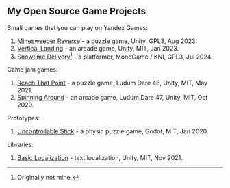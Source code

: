 ## My Open Source Game Projects
Small games that you can play on Yandex Games:
1. [Minesweeper Reverse](https://github.com/m039/MinesweeperReverse) - a puzzle game, Unity, GPL3, Aug 2023.
2. [Vertical Landing](https://github.com/m039/VerticalLanding) - an arcade game, Unity, MIT, Jan 2023.
3. [Snowtime Delivery](https://github.com/m039/SnowtimeDelivery)[^notmine] - a platformer, MonoGame / KNI, GPL3, Jul 2024.

Game jam games:
1. [Reach That Point](https://github.com/m039/LudumDare48) - a puzzle game, Ludum Dare 48, Unity, MIT, May 2021.
2. [Spinning Around](https://github.com/m039/LudumDare47) - an arcade game, Ludum Dare 47, Unity, MIT, Oct 2020.

Prototypes:
1. [Uncontrollable Stick](https://github.com/m039/UncontrollableStick) - a physic puzzle game, Godot, MIT, Jan 2020.

Libraries:
1. [Basic Localization](https://github.com/m039/BasicLocalization) - text localization, Unity, MIT, Nov 2021.

[^notmine]: Originally not mine.

<!--
**m039/m039** is a ✨ _special_ ✨ repository because its `README.md` (this file) appears on your GitHub profile.

Here are some ideas to get you started:

- 🔭 I’m currently working on ...
- 🌱 I’m currently learning ...
- 👯 I’m looking to collaborate on ...
- 🤔 I’m looking for help with ...
- 💬 Ask me about ...
- 📫 How to reach me: ...
- 😄 Pronouns: ...
- ⚡ Fun fact: ...
-->
